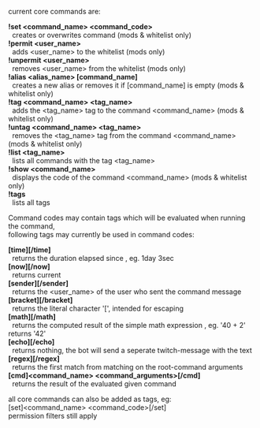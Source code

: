 
current core commands are:

__!set <command_name> <command_code>__  
&nbsp;&nbsp;creates or overwrites command (mods & whitelist only)  
__!permit <user_name>__  
&nbsp;&nbsp;adds <user_name> to the whitelist (mods only)  
__!unpermit <user_name>__  
&nbsp;&nbsp;removes <user_name> from the whitelist (mods only)  
__!alias <alias_name> [command_name]__  
&nbsp;&nbsp;creates a new alias or removes it if [command_name] is empty (mods & whitelist only)  
__!tag <command_name> <tag_name>__  
&nbsp;&nbsp;adds the <tag_name> tag to the command <command_name> (mods & whitelist only)  
__!untag <command_name> <tag_name>__  
&nbsp;&nbsp;removes the <tag_name> tag from the command <command_name> (mods & whitelist only)  
__!list <tag_name>__  
&nbsp;&nbsp;lists all commands with the tag <tag_name>  
__!show <command_name>__  
&nbsp;&nbsp;displays the code of the command <command_name> (mods & whitelist only)  
__!tags__  
&nbsp;&nbsp;lists all tags


Command codes may contain tags which will be evaluated when running the command,  
following tags may currently be used in command codes:

__[time]<timestamp>[/time]__  
&nbsp;&nbsp;returns the duration elapsed since <timestamp>, eg. 1day 3sec  
__[now][/now]__  
&nbsp;&nbsp;returns current <timestamp>  
__[sender][/sender]__  
&nbsp;&nbsp;returns the <user_name> of the user who sent the command message  
__[bracket][/bracket]__  
&nbsp;&nbsp;returns the literal character '[', intended for escaping  
__[math]<expression>[/math]__  
&nbsp;&nbsp;returns the computed result of the simple math expression <expression>, eg. '40 + 2' returns '42'  
__[echo]<message>[/echo]__  
&nbsp;&nbsp;returns nothing, the bot will send a seperate twitch-message with the text <message>  
__[regex]<regular expression>[/regex]__  
&nbsp;&nbsp;returns the first match from matching <regular expression> on the root-command arguments  
__[cmd]<command_name> <command_arguments>[/cmd]__  
&nbsp;&nbsp;returns the result of the evaluated given command  

all core commands can also be added as tags, eg:  
[set]<command_name> <command_code>[/set]  
permission filters still apply
